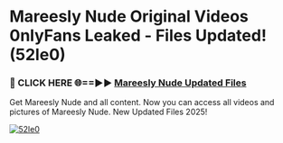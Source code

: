 # Mareesly Nude Original Videos 0nlyFans Leaked - Files Updated! (52le0)

<h3>🔴 CLICK HERE 🌐==►► <a href="https://tinyurl.com/52m3yx9h" rel="nofollow">Mareesly Nude Updated Files</a></h3>

Get Mareesly Nude and all content. Now you can access all videos and pictures of Mareesly Nude. New Updated Files 2025!

[![52le0](https://i.imgur.com/TnHtlc8.gif)](https://tinyurl.com/52m3yx9h)
